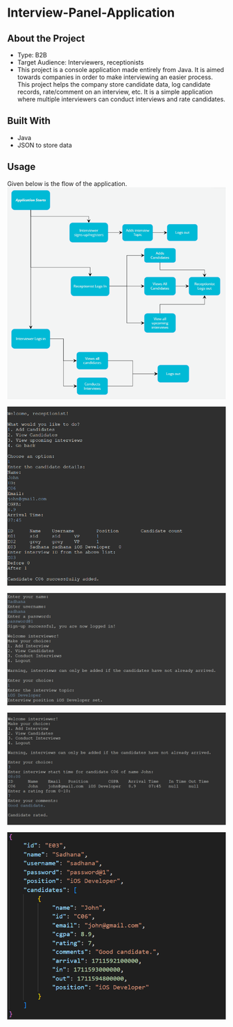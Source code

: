 # Interview-Panel-Application
## About the Project
- Type: B2B
- Target Audience: Interviewers, receptionists
- This project is a console application made entirely from Java. It is aimed towards companies in order to make interviewing an easier process. This project helps the company store candidate data, log candidate records, rate/comment on an interview, etc. It is a simple application where multiple interviewers can conduct interviews and rate candidates. 

## Built With
- Java
- JSON to store data

## Usage
Given below is the flow of the application.
![Screenshot of the flow of the Interview Panel Application.](Interview_Application_Panel_Screenshots/Flow.png)

![Screenshot of adding a candidate.](Interview_Application_Panel_Screenshots/Adding_Candidate.png)

![Screenshot of adding a book.](Interview_Application_Panel_Screenshots/Registering_Position.png)

![Screenshot of conducting an interview.](Interview_Application_Panel_Screenshots/Conducting_Interview.png)

![Screenshot of JSON storage.](Interview_Application_Panel_Screenshots/JSON.png)
